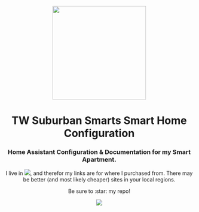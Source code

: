 <p align="center">
  <img src="https://github.com/twhite96/TW-HomeAssistant-Config/images/suburban-smarts.png" width="250"/>
</p>

<h1 align="center">TW Suburban Smarts Smart Home Configuration</h1>
<h3 align="center">Home Assistant Configuration &amp; Documentation for my Smart Apartment.</h3>
<p align="center">
  I live in <img src="https://github.com/oxguy3/flags/blob/master/mini/us.png"/>, and therefor my links are for where I purchased from. There may be better (and most likely cheaper) sites in your local regions.</p>
<p align="center">Be sure to :star: my repo!</p> 
<p align="center">
<img src="http://hits.dwyl.com/twhite96/TW-HomeAssistant-Config.svg"/>
</p>  